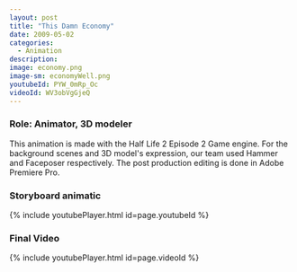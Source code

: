 ```yaml
---
layout: post
title: "This Damn Economy"
date: 2009-05-02
categories:
  - Animation
description:
image: economy.png
image-sm: economyWell.png
youtubeId: PYW_0mRp_Oc
videoId: WV3obVgGjeQ
---
```

### Role: Animator, 3D modeler
This animation is made with the Half Life 2 Episode 2 Game engine. For the background scenes and 3D model's expression, our team used Hammer and Faceposer respectively. The post production editing is done in Adobe Premiere Pro. 

### Storyboard animatic
{% include youtubePlayer.html id=page.youtubeId %}


### Final Video
{% include youtubePlayer.html id=page.videoId %}
